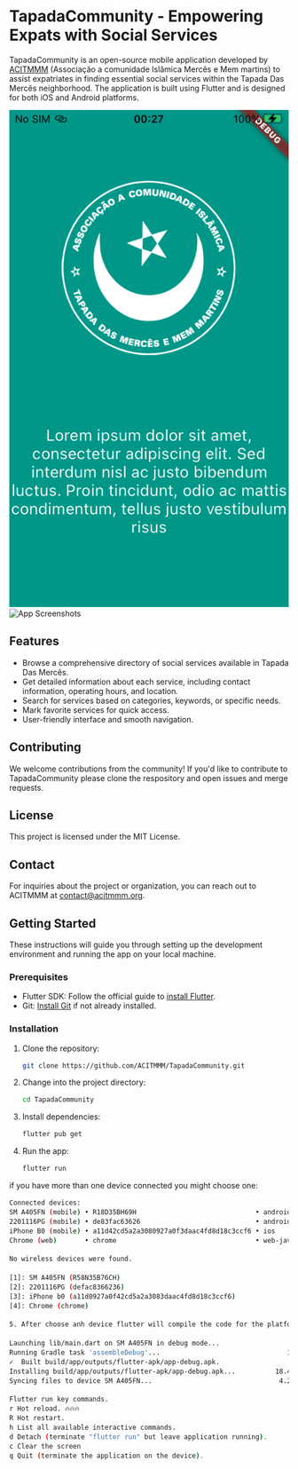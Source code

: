 # TapadaCommunity - Empowering Expats with Social Services

TapadaCommunity is an open-source mobile application developed by [ACITMMM](https://acitmmm.webnode.pt) (Associação a comunidade Islâmica Mercês e Mem martins) to assist expatriates in finding essential social services within the Tapada Das Mercês neighborhood. The application is built using Flutter and is designed for both iOS and Android platforms.

![App Screenshots](/screenshots/screenshot.png)
![App Screenshots](/screenshots/screenshot1.png)

## Features

- Browse a comprehensive directory of social services available in Tapada Das Mercês.
- Get detailed information about each service, including contact information, operating hours, and location.
- Search for services based on categories, keywords, or specific needs.
- Mark favorite services for quick access.
- User-friendly interface and smooth navigation.

## Contributing

We welcome contributions from the community! If you'd like to contribute to TapadaCommunity please clone the respository and open issues and merge requests.

## License

This project is licensed under the MIT License.

## Contact

For inquiries about the project or organization, you can reach out to ACITMMM at contact@acitmmm.org.

## Getting Started

These instructions will guide you through setting up the development environment and running the app on your local machine.

### Prerequisites

- Flutter SDK: Follow the official guide to [install Flutter](https://flutter.dev/docs/get-started/install).
- Git: [Install Git](https://git-scm.com/book/en/v2/Getting-Started-Installing-Git) if not already installed.

### Installation

1. Clone the repository:

   ```bash
   git clone https://github.com/ACITMMM/TapadaCommunity.git

2. Change into the project directory:
   ```bash
   cd TapadaCommunity
   
3. Install dependencies:
   ```bash
   flutter pub get
   
4. Run the app:
   ```bash
   flutter run

if you have more than one device connected you might choose one:

   ```bash
   Connected devices:
   SM A405FN (mobile) • R18D35BH69H                              • android-arm64  • Android 11 (API 30)
   2201116PG (mobile) • de83fac63626                             • android-arm64  • Android 13 (API 33)
   iPhone B0 (mobile) • a11d42cd5a2a3080927a0f3daac4fd8d18c3ccf6 • ios            • iOS 15.7.8 19H364
   Chrome (web)       • chrome                                   • web-javascript • Google Chrome 116.0.5845.96
   
   No wireless devices were found.
   
   [1]: SM A405FN (R58N35B76CH)
   [2]: 2201116PG (defac8366236)
   [3]: iPhone b0 (a11d0927a0f42cd5a2a3083daac4fd8d18c3ccf6)
   [4]: Chrome (chrome)

5. After choose anh device flutter will compile the code for the platform and a menu like that might appear:

   Launching lib/main.dart on SM A405FN in debug mode...
   Running Gradle task 'assembleDebug'...                                146.9s
   ✓  Built build/app/outputs/flutter-apk/app-debug.apk.
   Installing build/app/outputs/flutter-apk/app-debug.apk...          18.4s
   Syncing files to device SM A405FN...                                4.2s
   
   Flutter run key commands.
   r Hot reload. 🔥🔥🔥
   R Hot restart.
   h List all available interactive commands.
   d Detach (terminate "flutter run" but leave application running).
   c Clear the screen
   q Quit (terminate the application on the device).

